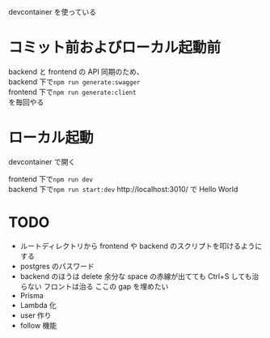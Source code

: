 devcontainer を使っている

# コミット前およびローカル起動前

backend と frontend の API 同期のため、  
backend 下で`npm run generate:swagger`  
frontend 下で`npm run generate:client`  
を毎回やる

# ローカル起動

devcontainer で開く

frontend 下で`npm run dev`  
backend 下で`npm run start:dev`
http://localhost:3010/ で Hello World

# TODO

- ルートディレクトリから frontend や backend のスクリプトを叩けるようにする
- postgres のパスワード
- backend のほうは delete 余分な space の赤線が出てても Ctrl+S しても治らない フロントは治る ここの gap を埋めたい
- Prisma
- Lambda 化
- user 作り
- follow 機能
